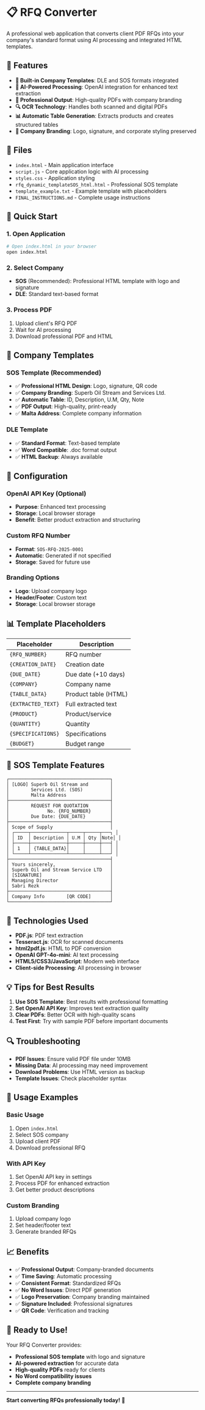 # 📋 RFQ Converter

A professional web application that converts client PDF RFQs into your company's standard format using AI processing and integrated HTML templates.

## 🚀 Features

- **🏢 Built-in Company Templates**: DLE and SOS formats integrated
- **🤖 AI-Powered Processing**: OpenAI integration for enhanced text extraction
- **📄 Professional Output**: High-quality PDFs with company branding
- **🔍 OCR Technology**: Handles both scanned and digital PDFs
- **📊 Automatic Table Generation**: Extracts products and creates structured tables
- **🎨 Company Branding**: Logo, signature, and corporate styling preserved

## 📁 Files

- `index.html` - Main application interface
- `script.js` - Core application logic with AI processing
- `styles.css` - Application styling
- `rfq_dynamic_templateSOS_html.html` - Professional SOS template
- `template_example.txt` - Example template with placeholders
- `FINAL_INSTRUCTIONS.md` - Complete usage instructions

## 🎯 Quick Start

### 1. **Open Application**
```bash
# Open index.html in your browser
open index.html
```

### 2. **Select Company**
- **SOS** (Recommended): Professional HTML template with logo and signature
- **DLE**: Standard text-based format

### 3. **Process PDF**
1. Upload client's RFQ PDF
2. Wait for AI processing
3. Download professional PDF and HTML

## 🏢 Company Templates

### **SOS Template (Recommended)**
- ✅ **Professional HTML Design**: Logo, signature, QR code
- ✅ **Company Branding**: Superb Oil Stream and Services Ltd.
- ✅ **Automatic Table**: ID, Description, U.M, Qty, Note
- ✅ **PDF Output**: High-quality, print-ready
- ✅ **Malta Address**: Complete company information

### **DLE Template**
- ✅ **Standard Format**: Text-based template
- ✅ **Word Compatible**: .doc format output
- ✅ **HTML Backup**: Always available

## 🔧 Configuration

### **OpenAI API Key (Optional)**
- **Purpose**: Enhanced text processing
- **Storage**: Local browser storage
- **Benefit**: Better product extraction and structuring

### **Custom RFQ Number**
- **Format**: `SOS-RFQ-2025-0001`
- **Automatic**: Generated if not specified
- **Storage**: Saved for future use

### **Branding Options**
- **Logo**: Upload company logo
- **Header/Footer**: Custom text
- **Storage**: Local browser storage

## 📊 Template Placeholders

| Placeholder | Description |
|-------------|-------------|
| `{RFQ_NUMBER}` | RFQ number |
| `{CREATION_DATE}` | Creation date |
| `{DUE_DATE}` | Due date (+10 days) |
| `{COMPANY}` | Company name |
| `{TABLE_DATA}` | Product table (HTML) |
| `{EXTRACTED_TEXT}` | Full extracted text |
| `{PRODUCT}` | Product/service |
| `{QUANTITY}` | Quantity |
| `{SPECIFICATIONS}` | Specifications |
| `{BUDGET}` | Budget range |

## 🎨 SOS Template Features

```
┌─────────────────────────────────────┐
│ [LOGO] Superb Oil Stream and        │
│        Services Ltd. (SOS)          │
│        Malta Address                │
├─────────────────────────────────────┤
│        REQUEST FOR QUOTATION        │
│              No. {RFQ_NUMBER}       │
│        Due Date: {DUE_DATE}         │
├─────────────────────────────────────┤
│ Scope of Supply                     │
│ ┌─────┬─────────────┬─────┬─────┬───┐ │
│ │ ID  │ Description │ U.M │ Qty │Note│ │
│ ├─────┼─────────────┼─────┼─────┼───┤ │
│ │ 1   │ {TABLE_DATA}│     │     │   │ │
│ └─────┴─────────────┴─────┴─────┴───┘ │
├─────────────────────────────────────┤
│ Yours sincerely,                    │
│ Superb Oil and Stream Service LTD   │
│ [SIGNATURE]                         │
│ Managing Director                   │
│ Sabri Rezk                          │
├─────────────────────────────────────┤
│ Company Info        [QR CODE]       │
└─────────────────────────────────────┘
```

## 🔧 Technologies Used

- **PDF.js**: PDF text extraction
- **Tesseract.js**: OCR for scanned documents
- **html2pdf.js**: HTML to PDF conversion
- **OpenAI GPT-4o-mini**: AI text processing
- **HTML5/CSS3/JavaScript**: Modern web interface
- **Client-side Processing**: All processing in browser

## 💡 Tips for Best Results

1. **Use SOS Template**: Best results with professional formatting
2. **Set OpenAI API Key**: Improves text extraction quality
3. **Clear PDFs**: Better OCR with high-quality scans
4. **Test First**: Try with sample PDF before important documents

## 🔍 Troubleshooting

- **PDF Issues**: Ensure valid PDF file under 10MB
- **Missing Data**: AI processing may need improvement
- **Download Problems**: Use HTML version as backup
- **Template Issues**: Check placeholder syntax

## 🚀 Usage Examples

### **Basic Usage**
1. Open `index.html`
2. Select SOS company
3. Upload client PDF
4. Download professional RFQ

### **With API Key**
1. Set OpenAI API key in settings
2. Process PDF for enhanced extraction
3. Get better product descriptions

### **Custom Branding**
1. Upload company logo
2. Set header/footer text
3. Generate branded RFQs

## 📈 Benefits

- ✅ **Professional Output**: Company-branded documents
- ✅ **Time Saving**: Automatic processing
- ✅ **Consistent Format**: Standardized RFQs
- ✅ **No Word Issues**: Direct PDF generation
- ✅ **Logo Preservation**: Company branding maintained
- ✅ **Signature Included**: Professional signatures
- ✅ **QR Code**: Verification and tracking

## 🎉 Ready to Use!

Your RFQ Converter provides:
- **Professional SOS template** with logo and signature
- **AI-powered extraction** for accurate data
- **High-quality PDFs** ready for clients
- **No Word compatibility issues**
- **Complete company branding**

---

**Start converting RFQs professionally today!** 🚀